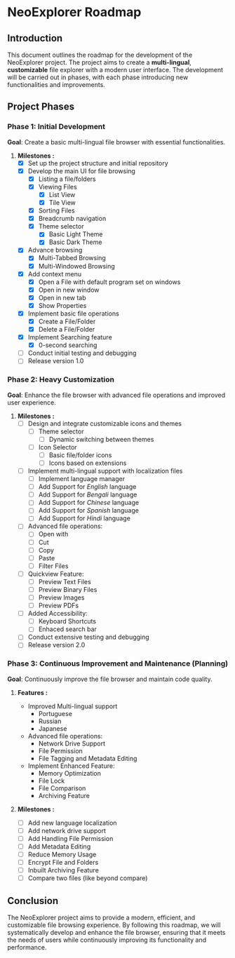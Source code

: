 # NeoExplorer Roadmap

## Introduction

This document outlines the roadmap for the development of the NeoExplorer project. The project aims to create a **multi-lingual**, **customizable** file explorer with a modern user interface. The development will be carried out in phases, with each phase introducing new functionalities and improvements.

## Project Phases

### Phase 1: Initial Development

**Goal**: Create a basic multi-lingual file browser with essential functionalities.

1. **Milestones :**
   - [x] Set up the project structure and initial repository
   - [x] Develop the main UI for file browsing
     - [x] Listing a file/folders
     - [x] Viewing Files
       - [x] List View
       - [x] Tile View
     - [x] Sorting Files
     - [x] Breadcrumb navigation
     - [x] Theme selector
       - [x] Basic Light Theme
       - [x] Basic Dark Theme
   - [x] Advance browsing
     - [x] Multi-Tabbed Browsing
     - [x] Multi-Windowed Browsing
   - [x] Add context menu
       - [x] Open a File with default program set on windows
       - [x] Open in new window
       - [x] Open in new tab
       - [x] Show Properties
   - [x] Implement basic file operations
     - [x] Create a File/Folder
     - [x] Delete a File/Folder
   - [x] Implement Searching feature
     - [x] 0-second searching
   - [ ] Conduct initial testing and debugging
   - [ ] Release version 1.0

### Phase 2: Heavy Customization

**Goal**: Enhance the file browser with advanced file operations and improved user experience.

1. **Milestones :**
   - [ ] Design and integrate customizable icons and themes
     - [ ] Theme selector
       - [ ] Dynamic switching between themes
     - [ ] Icon Selector
       - [ ] Basic file/folder icons
       - [ ] Icons based on extensions
   - [ ] Implement multi-lingual support with localization files
     - [ ] Implement language manager
     - [ ] Add Support for _English_ language
     - [ ] Add Support for _Bengali_ language
     - [ ] Add Support for _Chinese_ language
     - [ ] Add Support for _Spanish_ language
     - [ ] Add Support for _Hindi_ language
   - [ ] Advanced file operations:
     - [ ] Open with
     - [ ] Cut
     - [ ] Copy
     - [ ] Paste
     - [ ] Filter Files
   - [ ] Quickview Feature:
     - [ ] Preview Text Files
     - [ ] Preview Binary Files
     - [ ] Preview Images
     - [ ] Preview PDFs
   - [ ] Added Accessibility:
     - [ ] Keyboard Shortcuts
     - [ ] Enhaced search bar
   - [ ] Conduct extensive testing and debugging
   - [ ] Release version 2.0

### Phase 3: Continuous Improvement and Maintenance (Planning)

**Goal**: Continuously improve the file browser and maintain code quality.

1. **Features :**
   - Improved Multi-lingual support
     - Portuguese
     - Russian
     - Japanese
   - Advanced file operations:
     - Network Drive Support
     - File Permission
     - File Tagging and Metadata Editing
   - Implement Enhanced Feature:
     - Memory Optimization
     - File Lock
     - File Comparison
     - Archiving Feature

2. **Milestones :**
   - [ ] Add new language localization
   - [ ] Add network drive support
   - [ ] Add Handling File Permission
   - [ ] Add Metadata Editing
   - [ ] Reduce Memory Usage
   - [ ] Encrypt File and Folders
   - [ ] Inbuilt Archiving Feature
   - [ ] Compare two files (like beyond compare)

## Conclusion

The NeoExplorer project aims to provide a modern, efficient, and customizable file browsing experience. By following this roadmap, we will systematically develop and enhance the file browser, ensuring that it meets the needs of users while continuously improving its functionality and performance.
